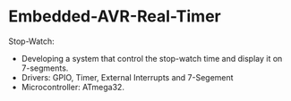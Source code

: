 # Embedded-AVR-Real-Timer
Stop-Watch: 
- Developing a system that control the stop-watch time and display it on 7-segments.
- Drivers: GPIO, Timer, External Interrupts and 7-Segement
- Microcontroller: ATmega32.
